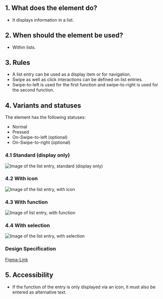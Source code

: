 ## 1. What does the element do?
*   It displays information in a list.

## 2. When should the element be used?
*   Within lists. 

## 3. Rules
*   A list entry can be used as a display item or for navigation.
*   Swipe as well as click interactions can be defined on list entries.
*   Swipe-to-left is used for the first function and swipe-to-right is used for the second function.

## 4. Variants and statuses

<label class="switch" style="display:none"><input type="checkbox"><span class="slider round"></span></label>

The element has the following statuses: 
*   Normal
*   Pressed
*   On-Swipe-to-left (optional)
*   On-Swipe-to-right (optional)

### 4.1 Standard (display only)
![Image of the list entry, standard (display only)](https://raw.githubusercontent.com/sbb-design-systems/design-system-mobile-documentation/doku-update/documentation/list-item/images/ME21_Standard.png 'class: image')


### 4.2 With icon
![Image of the list entry, with icon](https://raw.githubusercontent.com/sbb-design-systems/design-system-mobile-documentation/doku-update/documentation/list-item/images/ME21_Icon.png 'class: image')


### 4.3 With function
![Image of list entry, with function](https://raw.githubusercontent.com/sbb-design-systems/design-system-mobile-documentation/doku-update/documentation/list-item/images/ME21_Funktion.png 'class: image')


### 4.4 With selection
![Image of the list entry, with selection](https://raw.githubusercontent.com/sbb-design-systems/design-system-mobile-documentation/doku-update/documentation/list-item/images/ME21_Selektion.png 'class: image')

### Design Specification
[Figma-Link](https://www.figma.com/file/WOtLIam1xwrqcgnAITsEhV/Design-System-Mobile?node-id=28%3A2540)

## 5. Accessibility
*   If the function of the entry is only displayed via an icon, it must also be entered as alternative text.